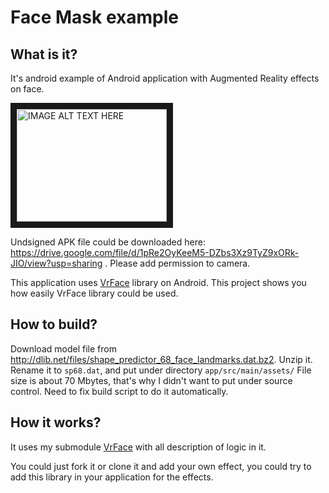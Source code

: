 # Face Mask example

## What is it?

It's android example of Android application with Augmented Reality effects on face.

<a href="http://www.youtube.com/watch?feature=player_embedded&v=0Z_BvSqQvPc" target="_blank"><img src="http://img.youtube.com/vi/0Z_BvSqQvPc/0.jpg" alt="IMAGE ALT TEXT HERE" width="240" height="180" border="10" /></a>

Undsigned APK file could be downloaded here: https://drive.google.com/file/d/1pRe2OyKeeM5-DZbs3Xz9TyZ9xORk-JIO/view?usp=sharing . Please add permission to camera.

This application uses [VrFace](https://github.com/oleg-sta/VrFace) library on Android.
This project shows you how easily VrFace library could be used.

## How to build?

Download model file from http://dlib.net/files/shape_predictor_68_face_landmarks.dat.bz2.
Unzip it. Rename it to `sp68.dat`, and put under directory `app/src/main/assets/`
File size is about 70 Mbytes, that's why I didn't want to put under source control.
Need to fix build script to do it automatically. 

## How it works?

It uses my submodule [VrFace](https://github.com/oleg-sta/VrFace) with all description of logic in it.

You could just fork it or clone it and add your own effect, you could try to add this library in your application for the effects.
